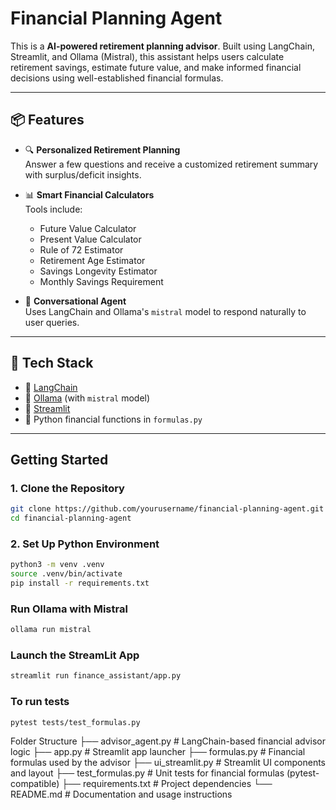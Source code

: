 # Financial Planning Agent

This is a **AI-powered retirement planning advisor**. Built using LangChain, Streamlit, and Ollama (Mistral), this assistant helps users calculate retirement savings, estimate future value, and make informed financial decisions using well-established financial formulas.

---

## 📦 Features

- 🔍 **Personalized Retirement Planning**  
  Answer a few questions and receive a customized retirement summary with surplus/deficit insights.

- 📊 **Smart Financial Calculators**  
  Tools include:
  - Future Value Calculator
  - Present Value Calculator
  - Rule of 72 Estimator
  - Retirement Age Estimator
  - Savings Longevity Estimator
  - Monthly Savings Requirement

- 🧠 **Conversational Agent**  
  Uses LangChain and Ollama's `mistral` model to respond naturally to user queries.

---

## 🧰 Tech Stack

- 🧱 [LangChain](https://www.langchain.com/)
- 🤖 [Ollama](https://ollama.com/) (with `mistral` model)
- 🎨 [Streamlit](https://streamlit.io/)
- 🧮 Python financial functions in `formulas.py`

---

##  Getting Started

### 1. Clone the Repository

```bash
git clone https://github.com/yourusername/financial-planning-agent.git
cd financial-planning-agent
```
### 2. Set Up Python Environment
```bash
python3 -m venv .venv
source .venv/bin/activate
pip install -r requirements.txt
```
### Run Ollama with Mistral
```bash
ollama run mistral
```
### Launch the StreamLit App
```bash
streamlit run finance_assistant/app.py
```
### To run tests
```bash
pytest tests/test_formulas.py
```
Folder Structure
├── advisor_agent.py          # LangChain-based financial advisor logic
├── app.py                    # Streamlit app launcher
├── formulas.py               # Financial formulas used by the advisor
├── ui_streamlit.py           # Streamlit UI components and layout
├── test_formulas.py          # Unit tests for financial formulas (pytest-compatible)
├── requirements.txt          # Project dependencies
└── README.md                 # Documentation and usage instructions
